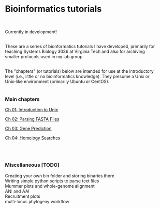 # Bioinformatics tutorials
<br/>

Currently in development!
<br/><br/>

These are a series of bionformatics tutorials I have developed, primarily for teaching Systems Biology 3036 at Virginia Tech and also for archiving smaller protocols used in my lab group.<br/><br/>

The "chapters" (or tutorials) below are intended for use at the introductory level (i.e., little or no bioinformatics knowledge). They presume a Unix or Unix-like environment (primarily Ubuntu or CentOS). <br/><br/>

### Main chapters

[Ch 01: Introduction to Unix](1_introduction_to_unix/introduction_to_unix.md)

[Ch 02: Parsing FASTA Files](2_parsing_fasta_files/parsing_fasta_files.md)

[Ch 03: Gene Prediction](3_Gene_Prediction/Gene_Prediction.md)

[Ch 04: Homology Searches](4_Homology_searches/Homology_searches.md)

<br/><br/>

### Miscellaneous [TODO]

Creating your own bin folder and storing binaries there<br/>
Writing simple python scripts to parse text files<br/>
Mummer plots and whole-genome alignment<br/>
ANI and AAI<br/>
Recruitment plots<br/>
multi-locus phylogeny workflow<br/>
